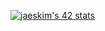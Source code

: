 [![jaeskim's 42 stats](https://badge42.herokuapp.com/api/stats/jcollin)](https://github.com/JaeSeoKim/badge42)

